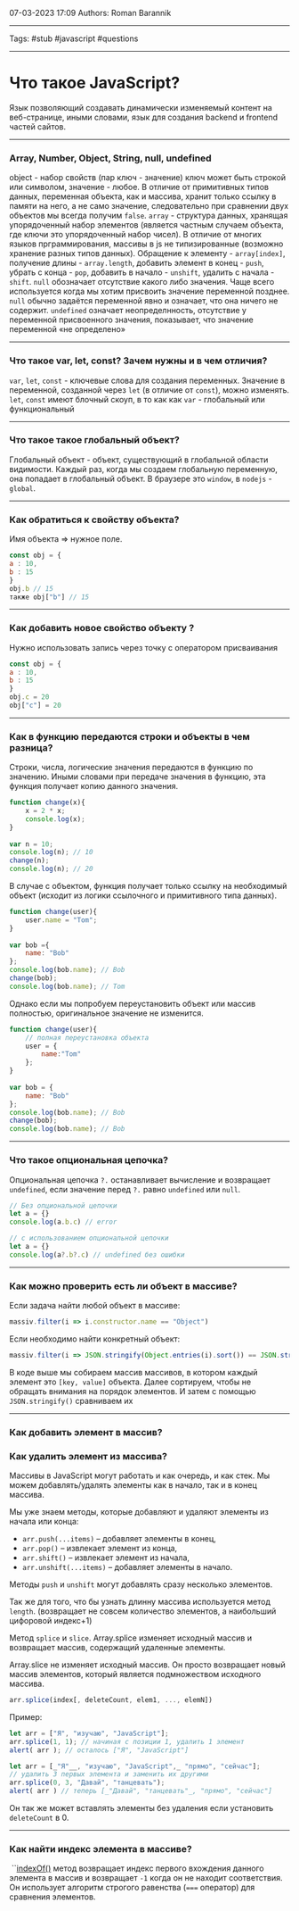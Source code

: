 07-03-2023
17:09
Authors: Roman Barannik 
***
Tags: #stub #javascript #questions
***
# Что такое JavaScript?

Язык позволяющий создавать динамически изменяемый контент на веб-странице, иными словами, язык для создания backend и frontend частей сайтов.

-----

### Array, Number, Object, String, null, undefined

object - набор свойств (пар ключ - значение) ключ может быть строкой или символом, значение - любое. В отличие от примитивных типов данных, переменная объекта, как и массива, хранит только ссылку в памяти на него, а не само значение, следовательно при сравнении двух объектов мы всегда получим `false`. `array` - структура данных, хранящая упорядоченный набор элементов (является частным случаем объекта, где ключи это упорядоченный набор чисел). В отличие от многих языков прграммирования, массивы в js не типизированные (возможно хранение разных типов данных). Обращение к элементу - `array[index]`, получение длины - `array.length`, добавить элемент в конец - `push`, убрать с конца - `pop`, добавить в начало - `unshift`, удалить с начала - `shift`. `null` обозначает отсутствие какого либо значения. Чаще всего используется когда мы хотим присвоить значение переменной позднее. `null` обычно задаётся переменной явно и означает, что она ничего не содержит. `undefined` означает неопределнность, отсутствие у переменной присвоенного значения, показывает, что значение переменной «не определено»

---

### Что такое var, let, const? Зачем нужны и в чем отличия?

`var`, `let`, `const` - ключевые слова для создания переменных. Значение в переменной, созданной через `let` (в отличие от `const`), можно изменять. `let`, `const` имеют блочный скоуп, в то как как `var` - глобальный или функциональный

---

### Что такое такое глобальный объект?

Глобальный объект - объект, существующий в глобальной области видимости. Каждый раз, когда мы создаем глобальную переменную,  
она попадает в глобальный объект. В браузере это `window`, в `nodejs` - `global`.

---

### Как обратиться к свойству объекта?

Имя объекта => нужное поле. 

```js 
const obj = {  
a : 10,  
b : 15  
}  
obj.b // 15  
также obj["b"] // 15
```

---

### Как добавить новое свойство объекту ?

Нужно использовать запись через точку с оператором присваивания  

```js
const obj = {  
a : 10,  
b : 15  
}  
obj.c = 20  
obj["c"] = 20
```

---

### Как в функцию передаются строки и объекты в чем разница?

Строки, числа, логические значения передаются в функцию по значению. Иными словами при передаче значения в функцию, эта функция получает копию данного значения.

```js
function change(x){
    x = 2 * x;
    console.log(x);
}
 
var n = 10;
console.log(n); // 10
change(n);
console.log(n); // 20
```

В случае с объектом, функция получает только ссылку на необходимый объект (исходит из логики ссылочного и примитивного типа данных).

```js
function change(user){
    user.name = "Tom";
}
 
var bob ={ 
    name: "Bob"
};
console.log(bob.name); // Bob
change(bob);
console.log(bob.name); // Tom
```

Однако если мы попробуем переустановить объект или массив полностью, оригинальное значение не изменится.

```js
function change(user){
    // полная переустановка объекта
    user = {
        name:"Tom"
    };
}
 
var bob = { 
    name: "Bob"
};
console.log(bob.name); // Bob
change(bob);
console.log(bob.name); // Bob 
```

---

### Что такое опциональная цепочка?

Опциональная цепочка `?.` останавливает вычисление и возвращает `undefined`, если значение перед `?.` равно `undefined` или `null`.

```js
// Без опциональной цепочки
let a = {} 
console.log(a.b.c) // error
```

```js
// с использованием опциональной цепочки
let a = {}
console.log(a?.b?.c) // undefined без ошибки
```

---

### Как можно проверить есть ли объект в массиве?

Если задача найти любой объект в массиве: 

```js
massiv.filter(i => i.constructor.name == "Object")
```

Если необходимо найти конкретный объект:

```js
massiv.filter(i => JSON.stringify(Object.entries(i).sort()) == JSON.stringify(Object.entries({w: "Васильев", s:"Вася"}).sort()))
```

В коде выше мы собираем массив массивов, в котором каждый элемент это `[key, value]` объекта. Далее сортируем, чтобы не обращать внимания на порядок элементов. И затем с помощью `JSON.stringify()` сравниваем их

---

### Как добавить элемент в массив?
### Как удалить элемент из массива?

Массивы в JavaScript могут работать и как очередь, и как стек. Мы можем добавлять/удалять элементы как в начало, так и в конец массива.

Мы уже знаем методы, которые добавляют и удаляют элементы из начала или конца:

-   `arr.push(...items)` – добавляет элементы в конец,
-   `arr.pop()` – извлекает элемент из конца,
-   `arr.shift()` – извлекает элемент из начала,
-   `arr.unshift(...items)` – добавляет элементы в начало.

Методы `push` и `unshift` могут добавлять сразу несколько элементов.

Так же для того, что бы узнать длинну массива используется метод `length`.
(возвращает не совсем количество элементов, а наибольший цифоровой индекс+1)

Метод `splice` и `slice`.
Array.splice изменяет исходный массив и возвращает массив, содержащий удаленные элементы.  
  
Array.slice не изменяет исходный массив. Он просто возвращает новый массив элементов, который является подмножеством исходного массива.
```js
arr.splice(index[, deleteCount, elem1, ..., elemN])
```
Пример:
```js
let arr = ["Я", "изучаю", "JavaScript"]; 
arr.splice(1, 1); // начиная с позиции 1, удалить 1 элемент
alert( arr ); // осталось ["Я", "JavaScript"]
```

```js
let arr = [_"Я"__, "изучаю", "JavaScript",_ "прямо", "сейчас"]; 
// удалить 3 первых элемента и заменить их другими 
arr.splice(0, 3, "Давай", "танцевать"); 
alert( arr ) // теперь [_"Давай", "танцевать"_, "прямо", "сейчас"]
```
Он так же может вставлять элементы без удаления если  установить `deleteCount` в 0.

---

### Как найти индекс элемента в массиве?

 ``[indexOf()](https://developer.mozilla.org/en-US/docs/Web/JavaScript/Reference/Global_Objects/Array/indexOf) метод возвращает индекс первого вхождения данного элемента в массив и возвращает `-1` когда он не находит соответствия. Он использует алгоритм строгого равенства (`===` оператор) для сравнения элементов.




